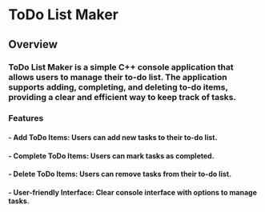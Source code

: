 # ToDo List Maker
## Overview

### ToDo List Maker is a simple C++ console application that allows users to manage their to-do list. The application supports adding, completing, and deleting to-do items, providing a clear and efficient way to keep track of tasks.
### Features

 #### - Add ToDo Items: Users can add new tasks to their to-do list.
 #### - Complete ToDo Items: Users can mark tasks as completed. 
 #### - Delete ToDo Items: Users can remove tasks from their to-do list.
 #### - User-friendly Interface: Clear console interface with options to manage tasks.
